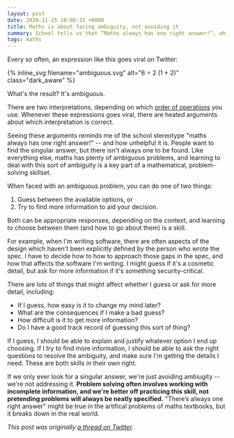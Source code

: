 ```yaml
---
layout: post
date: 2020-11-15 10:08:33 +0000
title: Maths is about facing ambiguity, not avoiding it
summary: School tells us that “Maths always has one right answer!”, which is a convenient but unhelpful lie.
tags: maths
---
```


Every so often, an expression like this goes viral on Twitter:

{%
  inline_svg
  filename="ambiguous.svg"
  alt="6 ÷ 2 (1 + 2)"
  class="dark_aware"
%}

What's the result?
It's ambiguous.

There are two interpretations, depending on which [order of operations](https://en.wikipedia.org/wiki/Order_of_operations) you use.
Whenever these expressions goes viral, there are heated arguments about which interpretation is correct.

Seeing these arguments reminds me of the school stereotype "maths always has one right answer!" -- and how unhelpful it is.
People want to find the singular answer, but there isn't always one to be found.
Like everything else, maths has plenty of ambiguous problems, and learning to deal with this sort of ambiguity is a key part of a mathematical, problem-solving skillset.

When faced with an ambiguous problem, you can do one of two things:

1. Guess between the available options, or
2. Try to find more information to aid your decision.

Both can be appropriate responses, depending on the context, and learning to choose between them (and how to go about them) is a skill.

For example, when I'm writing software, there are often aspects of the design which haven't been explicitly defined by the person who wrote the spec.
I have to decide how to how to approach those gaps in the spec, and how that affects the software I'm writing.
I might guess if it's a cosmetic detail, but ask for more information if it's something security-critical.

There are lots of things that might affect whether I guess or ask for more detail, including:

*   If I guess, how easy is it to change my mind later?
*   What are the consequences if I make a bad guess?
*   How difficult is it to get more information?
*   Do I have a good track record of guessing this sort of thing?

If I guess, I should be able to explain and justify whatever option I end up choosing.
If I try to find more information, I should be able to ask the right questions to resolve the ambiguity, and make sure I'm getting the details I need.
These are both skills in their own right.

If we only ever look for a singular answer, we're just avoiding ambiugity -- we're not addressing it.
**Problem solving often involves working with incomplete information, and we're better off practicing this skill, not pretending problems will always be neatly specified.**
"There’s always one right answer" might be true in the artifical problems of maths textbooks, but it breaks down in the real world.

*This post was originally [a thread on Twitter](https://twitter.com/alexwlchan/status/1327735179285323776).*

